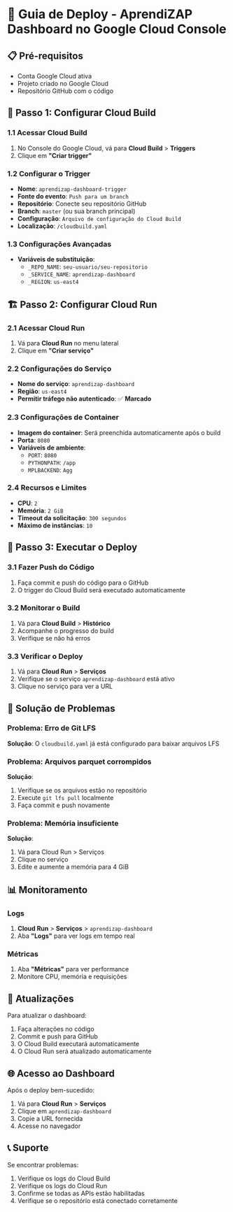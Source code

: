 # 🚀 Guia de Deploy - AprendiZAP Dashboard no Google Cloud Console

## 📋 Pré-requisitos
- Conta Google Cloud ativa
- Projeto criado no Google Cloud
- Repositório GitHub com o código

## 🔧 Passo 1: Configurar Cloud Build

### 1.1 Acessar Cloud Build
1. No Console do Google Cloud, vá para **Cloud Build** > **Triggers**
2. Clique em **"Criar trigger"**

### 1.2 Configurar o Trigger
- **Nome**: `aprendizap-dashboard-trigger`
- **Fonte do evento**: `Push para um branch`
- **Repositório**: Conecte seu repositório GitHub
- **Branch**: `master` (ou sua branch principal)
- **Configuração**: `Arquivo de configuração do Cloud Build`
- **Localização**: `/cloudbuild.yaml`

### 1.3 Configurações Avançadas
- **Variáveis de substituição**:
  - `_REPO_NAME`: `seu-usuario/seu-repositorio`
  - `_SERVICE_NAME`: `aprendizap-dashboard`
  - `_REGION`: `us-east4`

## 🏗️ Passo 2: Configurar Cloud Run

### 2.1 Acessar Cloud Run
1. Vá para **Cloud Run** no menu lateral
2. Clique em **"Criar serviço"**

### 2.2 Configurações do Serviço
- **Nome do serviço**: `aprendizap-dashboard`
- **Região**: `us-east4`
- **Permitir tráfego não autenticado**: ✅ **Marcado**

### 2.3 Configurações de Container
- **Imagem do container**: Será preenchida automaticamente após o build
- **Porta**: `8080`
- **Variáveis de ambiente**:
  - `PORT`: `8080`
  - `PYTHONPATH`: `/app`
  - `MPLBACKEND`: `Agg`

### 2.4 Recursos e Limites
- **CPU**: `2`
- **Memória**: `2 GiB`
- **Timeout da solicitação**: `300 segundos`
- **Máximo de instâncias**: `10`

## 🔄 Passo 3: Executar o Deploy

### 3.1 Fazer Push do Código
1. Faça commit e push do código para o GitHub
2. O trigger do Cloud Build será executado automaticamente

### 3.2 Monitorar o Build
1. Vá para **Cloud Build** > **Histórico**
2. Acompanhe o progresso do build
3. Verifique se não há erros

### 3.3 Verificar o Deploy
1. Vá para **Cloud Run** > **Serviços**
2. Verifique se o serviço `aprendizap-dashboard` está ativo
3. Clique no serviço para ver a URL

## 🐛 Solução de Problemas

### Problema: Erro de Git LFS
**Solução**: O `cloudbuild.yaml` já está configurado para baixar arquivos LFS

### Problema: Arquivos parquet corrompidos
**Solução**: 
1. Verifique se os arquivos estão no repositório
2. Execute `git lfs pull` localmente
3. Faça commit e push novamente

### Problema: Memória insuficiente
**Solução**: 
1. Vá para Cloud Run > Serviços
2. Clique no serviço
3. Edite e aumente a memória para 4 GiB

## 📊 Monitoramento

### Logs
1. **Cloud Run** > **Serviços** > `aprendizap-dashboard`
2. Aba **"Logs"** para ver logs em tempo real

### Métricas
1. Aba **"Métricas"** para ver performance
2. Monitore CPU, memória e requisições

## 🔄 Atualizações

Para atualizar o dashboard:
1. Faça alterações no código
2. Commit e push para GitHub
3. O Cloud Build executará automaticamente
4. O Cloud Run será atualizado automaticamente

## 🌐 Acesso ao Dashboard

Após o deploy bem-sucedido:
1. Vá para **Cloud Run** > **Serviços**
2. Clique em `aprendizap-dashboard`
3. Copie a URL fornecida
4. Acesse no navegador

## 📞 Suporte

Se encontrar problemas:
1. Verifique os logs do Cloud Build
2. Verifique os logs do Cloud Run
3. Confirme se todas as APIs estão habilitadas
4. Verifique se o repositório está conectado corretamente
